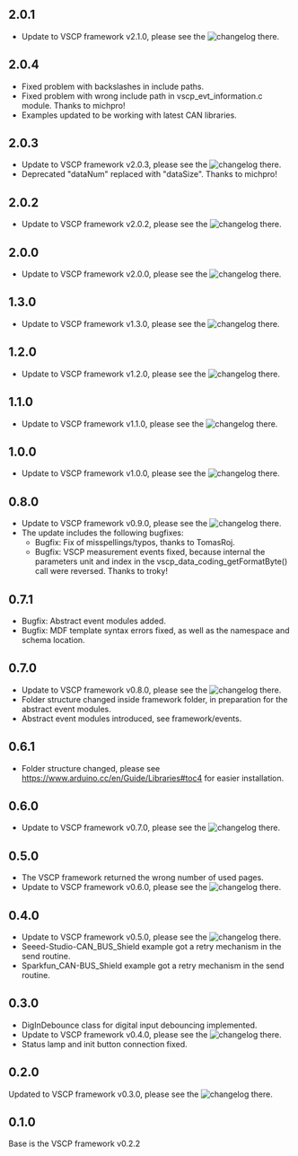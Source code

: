 ## 2.0.1

- Update to VSCP framework v2.1.0, please see the ![changelog](https://github.com/BlueAndi/vscp-framework/releases/tag/v2.1.0) there.

## 2.0.4

- Fixed problem with backslashes in include paths.
- Fixed problem with wrong include path in vscp_evt_information.c module. Thanks to michpro!
- Examples updated to be working with latest CAN libraries.

## 2.0.3

- Update to VSCP framework v2.0.3, please see the ![changelog](https://github.com/BlueAndi/vscp-framework/releases/tag/v2.0.3) there.
- Deprecated "dataNum" replaced with "dataSize". Thanks to michpro!

## 2.0.2

- Update to VSCP framework v2.0.2, please see the ![changelog](https://github.com/BlueAndi/vscp-framework/releases/tag/v2.0.2) there.

## 2.0.0

- Update to VSCP framework v2.0.0, please see the ![changelog](https://github.com/BlueAndi/vscp-framework/releases/tag/v2.0.0) there.

## 1.3.0

- Update to VSCP framework v1.3.0, please see the ![changelog](https://github.com/BlueAndi/vscp-framework/releases/tag/v1.3.0) there.

## 1.2.0

- Update to VSCP framework v1.2.0, please see the ![changelog](https://github.com/BlueAndi/vscp-framework/releases/tag/v1.2.0) there.

## 1.1.0

- Update to VSCP framework v1.1.0, please see the ![changelog](https://github.com/BlueAndi/vscp-framework/releases/tag/v1.1.0) there.

## 1.0.0

- Update to VSCP framework v1.0.0, please see the ![changelog](https://github.com/BlueAndi/vscp-framework/releases/tag/v1.0.0) there.

## 0.8.0

- Update to VSCP framework v0.9.0, please see the ![changelog](https://github.com/BlueAndi/vscp-framework/releases/tag/v0.9.0) there.
- The update includes the following bugfixes:
  - Bugfix: Fix of misspellings/typos, thanks to TomasRoj.
  - Bugfix: VSCP measurement events fixed, because internal the parameters unit and index in the vscp_data_coding_getFormatByte() call were reversed. Thanks to troky!

## 0.7.1

- Bugfix: Abstract event modules added.
- Bugfix: MDF template syntax errors fixed, as well as the namespace and schema location.

## 0.7.0

- Update to VSCP framework v0.8.0, please see the ![changelog](https://github.com/BlueAndi/vscp-framework/releases/tag/v0.8.0) there.
- Folder structure changed inside framework folder, in preparation for the abstract event modules.
- Abstract event modules introduced, see framework/events.

## 0.6.1

- Folder structure changed, please see https://www.arduino.cc/en/Guide/Libraries#toc4 for easier installation.

## 0.6.0

- Update to VSCP framework v0.7.0, please see the ![changelog](https://github.com/BlueAndi/vscp-framework/releases/tag/v0.7.0) there.

## 0.5.0

- The VSCP framework returned the wrong number of used pages.
- Update to VSCP framework v0.6.0, please see the ![changelog](https://github.com/BlueAndi/vscp-framework/releases/tag/v0.6.0) there.

## 0.4.0

- Update to VSCP framework v0.5.0, please see the ![changelog](https://github.com/BlueAndi/vscp-framework/releases/tag/v0.5.0) there.
- Seeed-Studio-CAN_BUS_Shield example got a retry mechanism in the send routine.
- Sparkfun_CAN-BUS_Shield example got a retry mechanism in the send routine.

## 0.3.0

- DigInDebounce class for digital input debouncing implemented.
- Update to VSCP framework v0.4.0, please see the ![changelog](https://github.com/BlueAndi/vscp-framework/releases/tag/v0.4.0) there.
- Status lamp and init button connection fixed.

## 0.2.0

Updated to VSCP framework v0.3.0, please see the ![changelog](https://github.com/BlueAndi/vscp-framework/releases/tag/v0.3.0) there.

## 0.1.0

Base is the VSCP framework v0.2.2
